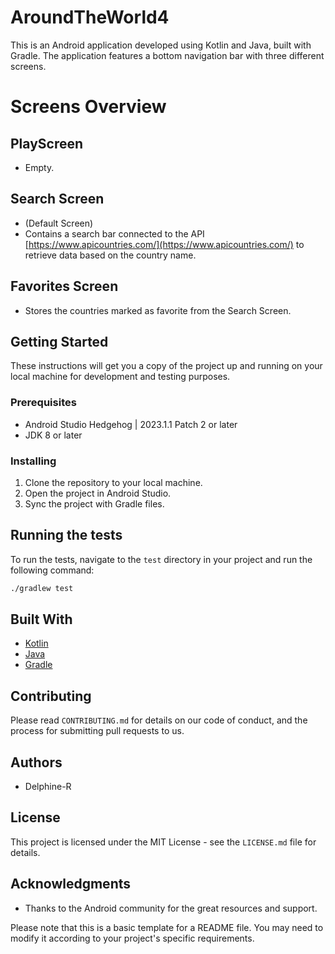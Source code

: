 # AroundTheWorld4

This is an Android application developed using Kotlin and Java, built with Gradle. The application features a bottom navigation bar with three different screens.

# Screens Overview

## PlayScreen
- Empty.

## Search Screen
- (Default Screen)
- Contains a search bar connected to the API [https://www.apicountries.com/](https://www.apicountries.com/) to retrieve data based on the country name.

## Favorites Screen
- Stores the countries marked as favorite from the Search Screen.


## Getting Started

These instructions will get you a copy of the project up and running on your local machine for development and testing purposes.

### Prerequisites

- Android Studio Hedgehog | 2023.1.1 Patch 2 or later
- JDK 8 or later

### Installing

1. Clone the repository to your local machine.
2. Open the project in Android Studio.
3. Sync the project with Gradle files.

## Running the tests

To run the tests, navigate to the `test` directory in your project and run the following command:

```bash
./gradlew test
```

## Built With

- [Kotlin](https://kotlinlang.org/)
- [Java](https://www.java.com/)
- [Gradle](https://gradle.org/)

## Contributing

Please read `CONTRIBUTING.md` for details on our code of conduct, and the process for submitting pull requests to us.

## Authors

- Delphine-R

## License

This project is licensed under the MIT License - see the `LICENSE.md` file for details.

## Acknowledgments

- Thanks to the Android community for the great resources and support.

Please note that this is a basic template for a README file. You may need to modify it according to your project's specific requirements.
